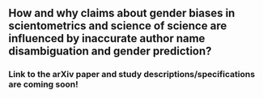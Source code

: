 ## How and why claims about gender biases in scientometrics and science of science are influenced by inaccurate author name disambiguation and gender prediction? 


### Link to the arXiv paper and study descriptions/specifications are coming soon!
 
